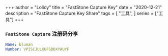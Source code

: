 +++
author = "Lolioy"
title = "FastStone Capture Key"
date = "2020-12-21"
description = "FastStone Capture Key Share"
tags = [
    "工具",
]
series = ["工具"]
+++

### `FastStone Capture` 注册码分享


```yml
Name: bluman
Number: VPISCJULXUFGDDXYAUYF
```
